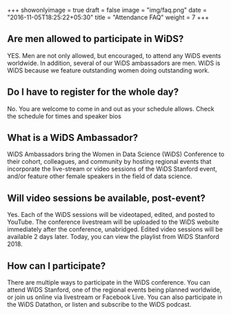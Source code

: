 +++
showonlyimage = true
draft = false
image = "img/faq.png"
date = "2016-11-05T18:25:22+05:30"
title = "Attendance FAQ"
weight = 7
+++



## Are men allowed to participate in WiDS?

YES. Men are not only allowed, but encouraged, to attend any WiDS events worldwide. In addition, several of our WiDS ambassadors are men. WiDS is WiDS because we feature outstanding women doing outstanding work.

## Do I have to register for the whole day? 

No. You are welcome to come in and out as your schedule allows. Check the schedule for times and speaker bios


## What is a WiDS Ambassador?
WiDS Ambassadors bring the Women in Data Science (WiDS) Conference to their cohort, colleagues, and community by hosting regional events that incorporate the live-stream or video sessions of the WiDS Stanford event, and/or feature other female speakers in the field of data science. 

## Will video sessions be available, post-event?
Yes. Each of the WiDS sessions will be videotaped, edited, and posted to YouTube. The conference livestream will be uploaded to the WiDS website immediately after the conference, unabridged. Edited video sessions will be available 2 days later. Today, you can view the playlist from WiDS Stanford 2018.

## How can I participate?
There are multiple ways to participate in the WiDS conference. You can attend WiDS Stanford, one of the regional events being planned worldwide, or join us online via livestream or Facebook Live. You can also participate in the WiDS Datathon, or listen and subscribe to the WiDS podcast.